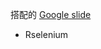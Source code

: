 搭配的 [Google slide](https://docs.google.com/presentation/d/14BEBii7CSTxKTmG1lkum0tmO2L7dqMUTiwWfL27NGLo/edit#slide=id.g26d96caf602_1_0)

* Rselenium
